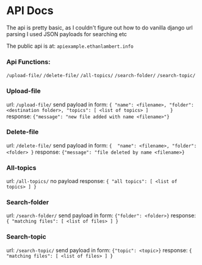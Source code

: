 # API Docs

The api is pretty basic, as I couldn't figure out how to do vanilla django url parsing I used JSON payloads for searching etc

The public api is at:
`apiexample.ethanlambert.info`

### Api Functions:
`/upload-file/`
`/delete-file/`
`/all-topics/`
`/search-folder/`
`/search-topic/`

### Upload-file
url: `/upload-file/`
send payload in form:
`{ "name": <filename>,
    "folder": <destination folder>,
    "topics": [
        <list of topics>
    ]       
}`
response:
`{"message": "new file added with name <filename>"}`

### Delete-file
url: `/delete-file/`
send payload in form:
`{ 
    "name": <filename>,
    "folder": <folder>
}`
response:
`{"message": "file deleted by name <filename>}`

### All-topics
url: `/all-topics/`
no payload
response:
`{
    "all topics": [
        <list of topics>
    ]
}`

### Search-folder
url: `/search-folder/`
send payload in form:
`{"folder": <folder>}`
response:
`{
    "matching files": [
        <list of files>
    ]
}`

### Search-topic
url: `/search-topic/`
send payload in form:
`{"topic": <topic>}`
response:
`{
    "matching files": [
        <list of files>
    ]
}`
